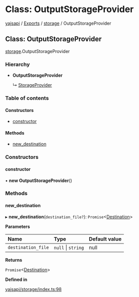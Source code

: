 # Class: OutputStorageProvider

[yajsapi](../yajsapi.md) / [Exports](../modules/) / [storage](../modules/storage.md) / OutputStorageProvider

## Class: OutputStorageProvider

[storage](../modules/storage.md).OutputStorageProvider

### Hierarchy

* **OutputStorageProvider**

  ↳ [StorageProvider](storage.storageprovider.md)

### Table of contents

#### Constructors

* [constructor](storage.outputstorageprovider.md#constructor)

#### Methods

* [new\_destination](storage.outputstorageprovider.md#new_destination)

### Constructors

#### constructor

• **new OutputStorageProvider**\(\)

### Methods

#### new\_destination

▸ **new\_destination**\(`destination_file?`\): `Promise`&lt;[Destination](storage.destination.md)&gt;

**Parameters**

| Name | Type | Default value |
| :--- | :--- | :--- |
| `destination_file` | `null` \| `string` | null |

**Returns**

`Promise`&lt;[Destination](storage.destination.md)&gt;

**Defined in**

[yajsapi/storage/index.ts:98](https://github.com/golemfactory/yajsapi/blob/8f42a91/yajsapi/storage/index.ts#L98)

